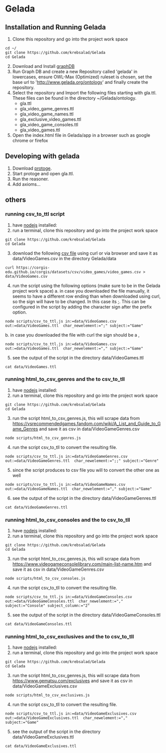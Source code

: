 # Gelada

## Installation and Running Gelada
1. Clone this repository and go into the project work space
```
cd ~/
git clone https://github.com/krebsalad/Gelada
cd Gelada
```
2. Download and Install [graphDB](https://www.ontotext.com/products/graphdb/)
3. Run Graph DB and create a new Repository called 'gelada' in lowercases, ensure OWL-Max (Optimized) ruleset is chosen, set the base url to 'http://www.gelada.org/ontology' and finally create the repository.
4. Select the repository and Import the following files starting with gla.ttl. These files can be found in the directory ~/Gelada/ontology.
    - gla.ttl
    - gla_video_game_genres.ttl
    - gla_video_game_names.ttl
    - gla_exclusive_video_games.ttl
    - gla_video_game_consoles.ttl
    - gla_video_games.ttl
5. Open the index.html file in Gelada/app in a browser such as google chrome or firefox

## Developing with gelada
1. Download [protoge](https://protege.stanford.edu/).
2. Start protoge and open gla.ttl.
3. Run the reasoner.
4. Add axioms...

## others

### running csv_to_ttl script

1. have [nodejs](https://nodejs.org/en/download/) installed:  
2. run a terminal, clone this repository and go into the project work space
```
git clone https://github.com/krebsalad/Gelada
cd Gelada
```
3. download the following [csv file](https://corgis-edu.github.io/corgis/datasets/csv/video_games/video_games.csv) using curl or via browser and save it as data/VideoGames.csv in the directory Gelada/data
```
curl https://corgis-edu.github.io/corgis/datasets/csv/video_games/video_games.csv > data/VideoGames.csv
```
4. run the script using the following options (make sure to be in the Gelada project work space)
a. in case you downloaded the file manually, it seems to have a different row ending than when downloaded using curl, so the sign will have to be changed. In this case its ;. This can be configured in the script by adding the character sign after the prefix option.
```
node scripts/csv_to_ttl.js in:=data/VideoGames.csv out:=data/VideoGames.ttl  char_newelement:=";" subject:="Game"
```
b. in case you downloaded the file with curl the sign should be a ,
```
node scripts/csv_to_ttl.js in:=data/VideoGames.csv out:=data/VideoGames.ttl  char_newelement:="," subject:="Game"
```

5. see the output of the script in the directory data/VideoGames.ttl
```
cat data/VideoGames.ttl
```

### running html_to_csv_genres and the to csv_to_tll
1. have [nodejs](https://nodejs.org/en/download/) installed:  
2. run a terminal, clone this repository and go into the project work space
```
git clone https://github.com/krebsalad/Gelada
cd Gelada
```
3. run the script html_to_csv_genres.js, this will scrape data from https://vsrecommendedgames.fandom.com/wiki/A_List_and_Guide_to_Game_Genres and save it as csv in data/VideoGameGenres.csv
```
node scripts/html_to_csv_genres.js
```
4. run the script csv_to_tll to convert the resulting file.
```
node scripts/csv_to_ttl.js in:=data/VideoGameGenres.csv out:=data/VideoGameGenres.ttl  char_newelement:=";;" subject:="Genre"
```
5. since the script produces to csv file you will to convert the other one as well
```
node scripts/csv_to_ttl.js in:=data/VideoGameNames.csv out:=data/VideoGameNames.ttl  char_newelement:="," subject:="Game"
```
6. see the output of the script in the directory data/VideoGameGenres.ttl
```
cat data/VideoGameGenres.ttl
```

### running html_to_csv_consoles and the to csv_to_tll
1. have [nodejs](https://nodejs.org/en/download/) installed:  
2. run a terminal, clone this repository and go into the project work space
```
git clone https://github.com/krebsalad/Gelada
cd Gelada
```
3. run the script html_to_csv_genres.js, this will scrape data from https://www.videogameconsolelibrary.com/main-list-name.htm and save it as csv in data/VideoGameGenres.csv 
```
node scripts/html_to_csv_consoles.js
```
4. run the script csv_to_tll to convert the resulting file.
```
node scripts/csv_to_ttl.js in:=data/VideoGameConsoles.csv out:=data/VideoGameConsoles.ttl  char_newelement:="," subject:="Console" subject_column:="2"
```
5. see the output of the script in the directory data/VideoGameConsoles.ttl
```
cat data/VideoGameConsoles.ttl
```

### running html_to_csv_exclusives and the to csv_to_tll
1. have [nodejs](https://nodejs.org/en/download/) installed:  
2. run a terminal, clone this repository and go into the project work space
```
git clone https://github.com/krebsalad/Gelada
cd Gelada
```
3. run the script html_to_csv_genres.js, this will scrape data from https://www.gematsu.com/exclusives and save it as csv in data/VideoGameExclusives.csv 
```
node scripts/html_to_csv_exclusives.js
```
4. run the script csv_to_tll to convert the resulting file.
```
node scripts/csv_to_ttl.js in:=data/VideoGameExclusives.csv out:=data/VideoGameExclusives.ttl  char_newelement:="," subject:="Game"
```
5. see the output of the script in the directory data/VideoGameExclusives.ttl
```
cat data/VideoGameExclusives.ttl
```